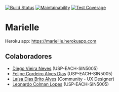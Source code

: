 [![Build Status](https://travis-ci.org/fcas/marielle.svg?branch=master)](https://travis-ci.org/fcas/marielle)
[![Maintainability](https://api.codeclimate.com/v1/badges/34eb75f7b9dcb213765d/maintainability)](https://codeclimate.com/github/fcas/marielle/maintainability)
[![Test Coverage](https://api.codeclimate.com/v1/badges/34eb75f7b9dcb213765d/test_coverage)](https://codeclimate.com/github/fcas/marielle/test_coverage)

# Marielle

Heroku app: 
https://mariellle.herokuapp.com

## Colaboradores

- [Diego Vieira Neves]() (USP-EACH-SIN5005)
- [Felipe Cordeiro Alves Dias](https://github.com/fcas) (USP-EACH-SIN5005)
- [Laísa Dias Brito Alves](https://github.com/laisacavazotto) (Community - UX Designer)
- [Leonardo Colman Lopes]() (USP-EACH-SIN5005)
